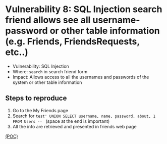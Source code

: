 # Vulnerability 8: SQL Injection search friend allows see all username-password or other table information (e.g. Friends, FriendsRequests, etc..)

- Vulnerability: SQL Injection
- Where: `search` in search friend form
- Impact: Allows access to all the usernames and passwords of the system or other table information

## Steps to reproduce

1. Go to the My Friends page
2. Search for `test' UNION SELECT username, name, password, about, 1 FROM Users -- ` (space at the end is important)
3. All the info are retrieved and presented in friends web page

[(POC)](vuln8.py)
